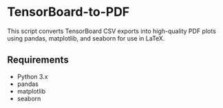 # TensorBoard-to-PDF

This script converts TensorBoard CSV exports into high-quality PDF plots using pandas, matplotlib, and seaborn for use in LaTeX.

## Requirements

- Python 3.x
- pandas
- matplotlib
- seaborn
